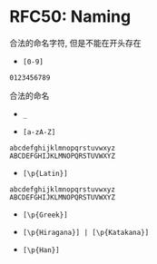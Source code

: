 RFC50: Naming
=============

合法的命名字符, 但是不能在开头存在

- `[0-9]`

```text
0123456789
```

合法的命名

- `_`

- `[a-zA-Z]`

```text
abcdefghijklmnopqrstuvwxyz
ABCDEFGHIJKLMNOPQRSTUVWXYZ
```

- `[\p{Latin}]`

```text
abcdefghijklmnopqrstuvwxyz
ABCDEFGHIJKLMNOPQRSTUVWXYZ
```

- `[\p{Greek}]`



- `[\p{Hiragana}] | [\p{Katakana}]`


- `[\p{Han}]`
